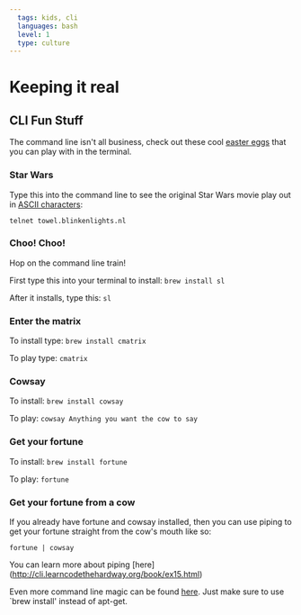 ```yaml
---
  tags: kids, cli
  languages: bash
  level: 1
  type: culture
---
```


# Keeping it real

## CLI Fun Stuff

The command line isn't all business, check out these cool [easter eggs](http://gizmodo.com/a-brief-history-of-easter-eggs-in-tech-5900026) that you can play with in the terminal.

### Star Wars
Type this into the command line to see the original Star Wars movie play out in [ASCII characters](http://www.asciitable.com/): 

`telnet towel.blinkenlights.nl`

### Choo! Choo!

Hop on the command line train! 

First type this into your terminal to install: `brew install sl`

After it installs, type this: `sl`

### Enter the matrix

To install type: `brew install cmatrix`

To play type: `cmatrix`

### Cowsay

To install: `brew install cowsay`

To play: `cowsay Anything you want the cow to say`


### Get your fortune

To install: `brew install fortune`

To play: `fortune`


### Get your fortune from a cow

If you already have fortune and cowsay installed, then you can use piping to get your fortune straight from the cow's mouth like so:

`fortune | cowsay`

You can learn more about piping [here] (http://cli.learncodethehardway.org/book/ex15.html)

Even more command line magic can be found [here](http://www.tecmint.com/20-funny-commands-of-linux-or-linux-is-fun-in-terminal/). Just make sure to use `brew install' instead of apt-get.

